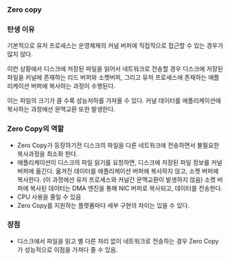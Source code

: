 ### Zero copy
### 탄생 이유

기본적으로 유저 프로세스는 운영체제의 커널 버퍼에 직접적으로 접근할 수 있는 경우가 많지 않다.

이런 상황에서 디스크에 저장된 파일을 읽어서 네트워크로 전송할 경우 디스크에 저장된 파일을 커널에 존재하는 리드 버퍼와 소켓버퍼, 그리고 유저 프로세스에 존재하는 애플리케이션 버퍼에 복사하는 과정이 수행된다.

이는 파일의 크기가 클 수록 성능저하를 가져올 수 있다. 커널 데이터를 애플리케이션에 복사하는 과정에선 문맥교환 또한 발생한다.

### Zero Copy의 역할

- Zero Copy가 등장하기전 디스크의 파일을 다른 네트워크에 전송하면서 불필요한 복사과정을 최소화 한다.
- 애플리케이션이 디스크의 파일 읽기를 요청하면, 디스크에 저장된 파일 정보를 커널 버퍼에 옮긴다. 옮겨진 데이터를 애플리케이션 버퍼에 복사하지 않고, 소켓 버퍼에 복사한다. (이 과정에선 유저 프로세스와 커널간 문맥교환이 발생하지 않음) 소켓 버퍼에 복사된 데이터는 DMA 엔진을 통해 NIC 버퍼로 복사되고, 데이터를 전송한다.
- CPU 사용을 줄일 수 있음
- Zero Copy를 지원하는 플랫폼마다 세부 구현의 차이는 있을 수 있다.

### 장점

- 디스크에서 파일을 읽고 별 다른 처리 없이 네트워크로 전송하는 경우 Zero Copy가 성능적으로 이점을 가져다 줄 수 있음.